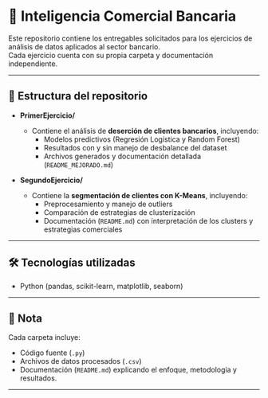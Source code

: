 # 📂 Inteligencia Comercial Bancaria

Este repositorio contiene los entregables solicitados para los ejercicios de análisis de datos aplicados al sector bancario.  
Cada ejercicio cuenta con su propia carpeta y documentación independiente.

---

## 📁 Estructura del repositorio

- **PrimerEjercicio/**  
  - Contiene el análisis de **deserción de clientes bancarios**, incluyendo:
    - Modelos predictivos (Regresión Logística y Random Forest)
    - Resultados con y sin manejo de desbalance del dataset
    - Archivos generados y documentación detallada (`README_MEJORADO.md`)

- **SegundoEjercicio/**  
  - Contiene la **segmentación de clientes con K-Means**, incluyendo:
    - Preprocesamiento y manejo de outliers
    - Comparación de estrategias de clusterización
    - Documentación (`README.md`) con interpretación de los clusters y estrategias comerciales

---

## 🛠️ Tecnologías utilizadas

- Python (pandas, scikit-learn, matplotlib, seaborn)

---

## 📌 Nota

Cada carpeta incluye:
- Código fuente (`.py`)
- Archivos de datos procesados (`.csv`)
- Documentación (`README.md`) explicando el enfoque, metodología y resultados.

---
